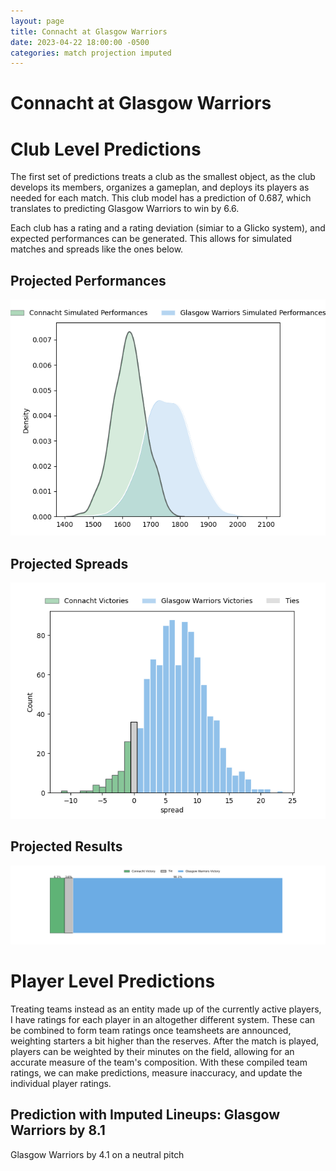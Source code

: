 ```yaml
---  
layout: page  
title: Connacht at Glasgow Warriors  
date: 2023-04-22 18:00:00 -0500  
categories: match projection imputed  
---
```

# Connacht at Glasgow Warriors

# Club Level Predictions


The first set of predictions treats a club as the smallest object, as the club develops its members, organizes a gameplan, and deploys its players as needed for each match. This club model has a prediction of 0.687, which translates to predicting Glasgow Warriors to win by 6.6.

Each club has a rating and a rating deviation (simiar to a Glicko system), and expected performances can be generated. This allows for simulated matches and spreads like the ones below.
## Projected Performances


![Projected Performances](plots/performances_2023-04-22-GlasgowWarriors-Connacht.png)
## Projected Spreads


![Projected Spreads](plots/spreads_2023-04-22-GlasgowWarriors-Connacht.png)
## Projected Results


![Projected Results](plots/resultbar_2023-04-22-GlasgowWarriors-Connacht.png)
# Player Level Predictions


Treating teams instead as an entity made up of the currently active players, I have ratings for each player in an altogether different system. These can be combined to form team ratings once teamsheets are announced, weighting starters a bit higher than the reserves. After the match is played, players can be weighted by their minutes on the field, allowing for an accurate measure of the team's composition. With these compiled team ratings, we can make predictions, measure inaccuracy, and update the individual player ratings.
## Prediction with Imputed Lineups: Glasgow Warriors by 8.1


Glasgow Warriors by 4.1 on a neutral pitch


